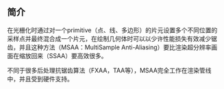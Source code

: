 ## 简介

在光栅化时通过对一个primitive（点、线、多边形）的片元设置多个不同位置的采样点并最终混合成一个片元，在绘制几何体时可以以少许性能损失有效减少锯齿，并且这种方法（MSAA：MultiSample Anti-Aliasing）要比渲染超分辨率画面在缩放回来（SSAA）要高效很多。

不同于很多后处理抗锯齿算法（FXAA，TAA等），MSAA完全工作在渲染管线中，并且受到硬件支持。

